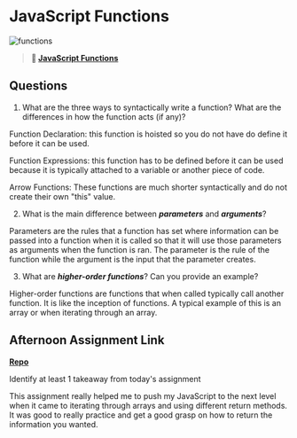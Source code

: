 # JavaScript Functions

![functions](https://bcw.blob.core.windows.net/public/img/function-anatomy.jpg)

> **📖 [JavaScript Functions](https://codeworksacademy.com/fs-student-guide/resources/wk2/02-Functions)**

## Questions

1. What are the three ways to syntactically write a function? What are the differences in how the function acts (if any)?

Function Declaration: this function is hoisted so you do not have do define it before it can be used.

Function Expressions: this function has to be defined before it can be used because it is typically attached to a variable or another piece of code.

Arrow Functions: These functions are much shorter syntactically and do not create their own "this" value.

2. What is the main difference between ***parameters*** and ***arguments***?

Parameters are the rules that a function has set where information can be passed into a function when it is called so that it will use those parameters as arguments when the function is ran. The parameter is the rule of the function while the argument is the input that the parameter creates.

3. What are ***higher-order functions***? Can you provide an example?

Higher-order functions are functions that when called typically call another function. It is like the inception of functions. A typical example of this is an array or when iterating through an array.

## Afternoon Assignment Link

**[Repo](https://github.com/jsphbowers/warehouse)**

Identify at least 1 takeaway from today's assignment

This assignment really helped me to push my JavaScript to the next level when it came to iterating through arrays and using different return methods. It was good to really practice and get a good grasp on how to return the information you wanted.
